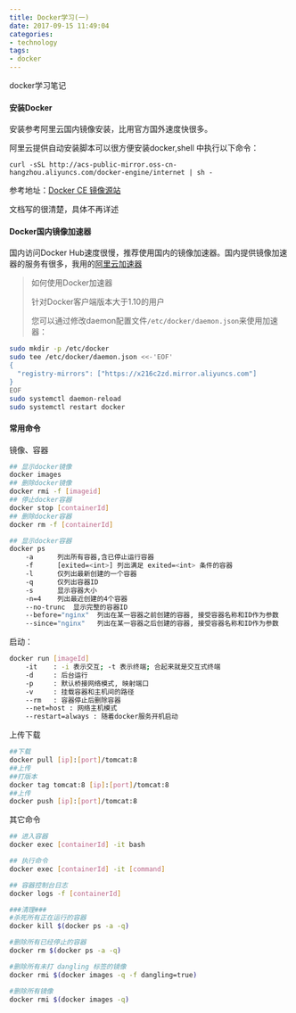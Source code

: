 ```yaml
---
title: Docker学习(一)
date: 2017-09-15 11:49:04
categories:
- technology
tags:
- docker
---
```

docker学习笔记

#### 安装Docker
安装参考阿里云国内镜像安装，比用官方国外速度快很多。

阿里云提供自动安装脚本可以很方便安装docker,shell 中执行以下命令：
    
    curl -sSL http://acs-public-mirror.oss-cn-hangzhou.aliyuncs.com/docker-engine/internet | sh -

参考地址：[Docker CE 镜像源站](https://yq.aliyun.com/articles/110806)

文档写的很清楚，具体不再详述
<!-- more -->
#### Docker国内镜像加速器
国内访问Docker Hub速度很慢，推荐使用国内的镜像加速器。国内提供镜像加速器的服务有很多，我用的[阿里云加速器](https://cr.console.aliyun.com/#/accelerator)

>如何使用Docker加速器
>
>针对Docker客户端版本大于1.10的用户
>
>您可以通过修改daemon配置文件`/etc/docker/daemon.json`来使用加速器：
```bash
sudo mkdir -p /etc/docker
sudo tee /etc/docker/daemon.json <<-'EOF'
{
  "registry-mirrors": ["https://x216c2zd.mirror.aliyuncs.com"]
}
EOF
sudo systemctl daemon-reload
sudo systemctl restart docker
```

#### 常用命令
镜像、容器
```bash
## 显示docker镜像
docker images
## 删除docker镜像
docker rmi -f [imageid]
## 停止docker容器
docker stop [containerId]
## 删除docker容器
docker rm -f [containerId]

## 显示docker容器
docker ps
    -a 		列出所有容器,含已停止运行容器
    -f 		[exited=<int>] 列出满足 exited=<int> 条件的容器
    -l 		仅列出最新创建的一个容器
    -q 		仅列出容器ID
    -s 		显示容器大小
    -n=4 	列出最近创建的4个容器
    --no-trunc  显示完整的容器ID
    --before="nginx"  列出在某一容器之前创建的容器, 接受容器名称和ID作为参数
    --since="nginx"   列出在某一容器之后创建的容器, 接受容器名称和ID作为参数
```

启动：
```bash
docker run [imageId]
    -it    : -i 表示交互; -t 表示终端; 合起来就是交互式终端
    -d     : 后台运行
    -p     : 默认桥接网络模式, 映射端口
    -v     : 挂载容器和主机间的路径
    --rm   : 容器停止后删除容器
    --net=host : 网络主机模式
    --restart=always : 随着docker服务开机启动
```
上传下载
```bash
##下载
docker pull [ip]:[port]/tomcat:8
##上传
##打版本
docker tag tomcat:8 [ip]:[port]/tomcat:8
##上传
docker push [ip]:[port]/tomcat:8
```

其它命令
```bash
## 进入容器
docker exec [containerId] -it bash

## 执行命令
docker exec [containerId] -it [command]

## 容器控制台日志
docker logs -f [containerId]

###清理###
#杀死所有正在运行的容器
docker kill $(docker ps -a -q)

#删除所有已经停止的容器
docker rm $(docker ps -a -q)

#删除所有未打 dangling 标签的镜像
docker rmi $(docker images -q -f dangling=true)

#删除所有镜像
docker rmi $(docker images -q)
```